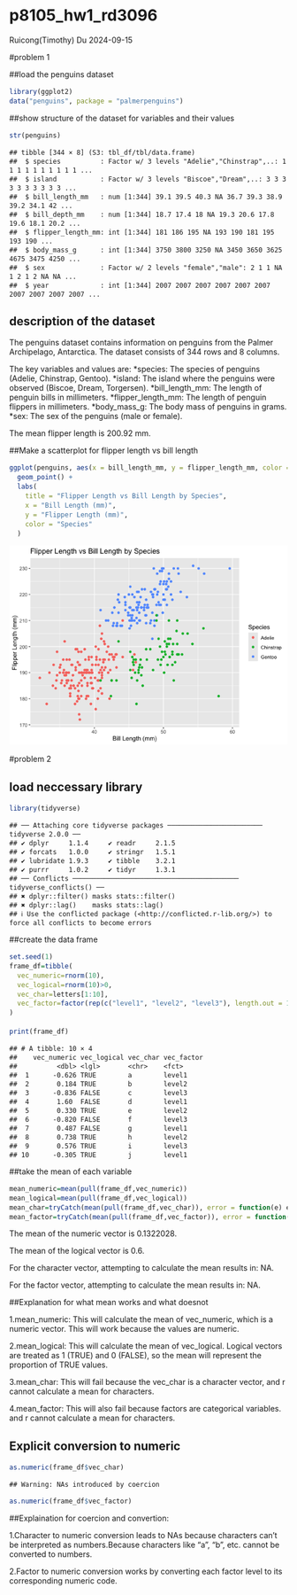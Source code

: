 p8105_hw1_rd3096
================
Ruicong(Timothy) Du
2024-09-15

\#problem 1

\##load the penguins dataset

``` r
library(ggplot2)
data("penguins", package = "palmerpenguins")
```

\##show structure of the dataset for variables and their values

``` r
str(penguins)
```

    ## tibble [344 × 8] (S3: tbl_df/tbl/data.frame)
    ##  $ species          : Factor w/ 3 levels "Adelie","Chinstrap",..: 1 1 1 1 1 1 1 1 1 1 ...
    ##  $ island           : Factor w/ 3 levels "Biscoe","Dream",..: 3 3 3 3 3 3 3 3 3 3 ...
    ##  $ bill_length_mm   : num [1:344] 39.1 39.5 40.3 NA 36.7 39.3 38.9 39.2 34.1 42 ...
    ##  $ bill_depth_mm    : num [1:344] 18.7 17.4 18 NA 19.3 20.6 17.8 19.6 18.1 20.2 ...
    ##  $ flipper_length_mm: int [1:344] 181 186 195 NA 193 190 181 195 193 190 ...
    ##  $ body_mass_g      : int [1:344] 3750 3800 3250 NA 3450 3650 3625 4675 3475 4250 ...
    ##  $ sex              : Factor w/ 2 levels "female","male": 2 1 1 NA 1 2 1 2 NA NA ...
    ##  $ year             : int [1:344] 2007 2007 2007 2007 2007 2007 2007 2007 2007 2007 ...

## description of the dataset

The penguins dataset contains information on penguins from the Palmer
Archipelago, Antarctica. The dataset consists of 344 rows and 8 columns.

The key variables and values are: *species: The species of penguins
(Adelie, Chinstrap, Gentoo). *island: The island where the penguins were
observed (Biscoe, Dream, Torgersen). *bill_length_mm: The length of
penguin bills in millimeters. *flipper_length_mm: The length of penguin
flippers in millimeters. *body_mass_g: The body mass of penguins in
grams. *sex: The sex of the penguins (male or female).

The mean flipper length is 200.92 mm.

\##Make a scatterplot for flipper length vs bill length

``` r
ggplot(penguins, aes(x = bill_length_mm, y = flipper_length_mm, color = species)) +
  geom_point() +
  labs(
    title = "Flipper Length vs Bill Length by Species",
    x = "Bill Length (mm)",
    y = "Flipper Length (mm)",
    color = "Species"
  ) 
```

![](p8105_hw1_rd3096_files/figure-gfm/scatterplot-1.png)<!-- -->

\#problem 2

## load neccessary library

``` r
library(tidyverse)
```

    ## ── Attaching core tidyverse packages ──────────────────────── tidyverse 2.0.0 ──
    ## ✔ dplyr     1.1.4     ✔ readr     2.1.5
    ## ✔ forcats   1.0.0     ✔ stringr   1.5.1
    ## ✔ lubridate 1.9.3     ✔ tibble    3.2.1
    ## ✔ purrr     1.0.2     ✔ tidyr     1.3.1
    ## ── Conflicts ────────────────────────────────────────── tidyverse_conflicts() ──
    ## ✖ dplyr::filter() masks stats::filter()
    ## ✖ dplyr::lag()    masks stats::lag()
    ## ℹ Use the conflicted package (<http://conflicted.r-lib.org/>) to force all conflicts to become errors

\##create the data frame

``` r
set.seed(1)
frame_df=tibble(
  vec_numeric=rnorm(10),
  vec_logical=rnorm(10)>0,
  vec_char=letters[1:10],
  vec_factor=factor(rep(c("level1", "level2", "level3"), length.out = 10))
)

print(frame_df)
```

    ## # A tibble: 10 × 4
    ##    vec_numeric vec_logical vec_char vec_factor
    ##          <dbl> <lgl>       <chr>    <fct>     
    ##  1      -0.626 TRUE        a        level1    
    ##  2       0.184 TRUE        b        level2    
    ##  3      -0.836 FALSE       c        level3    
    ##  4       1.60  FALSE       d        level1    
    ##  5       0.330 TRUE        e        level2    
    ##  6      -0.820 FALSE       f        level3    
    ##  7       0.487 FALSE       g        level1    
    ##  8       0.738 TRUE        h        level2    
    ##  9       0.576 TRUE        i        level3    
    ## 10      -0.305 TRUE        j        level1

\##take the mean of each variable

``` r
mean_numeric=mean(pull(frame_df,vec_numeric))
mean_logical=mean(pull(frame_df,vec_logical))
mean_char=tryCatch(mean(pull(frame_df,vec_char)), error = function(e) e)
mean_factor=tryCatch(mean(pull(frame_df,vec_factor)), error = function(e) e)
```

The mean of the numeric vector is 0.1322028.

The mean of the logical vector is 0.6.

For the character vector, attempting to calculate the mean results in:
NA.

For the factor vector, attempting to calculate the mean results in: NA.

\##Explanation for what mean works and what doesnot

1.mean_numeric: This will calculate the mean of vec_numeric, which is a
numeric vector. This will work because the values are numeric.

2.mean_logical: This will calculate the mean of vec_logical. Logical
vectors are treated as 1 (TRUE) and 0 (FALSE), so the mean will
represent the proportion of TRUE values.

3.mean_char: This will fail because the vec_char is a character vector,
and r cannot calculate a mean for characters.

4.mean_factor: This will also fail because factors are categorical
variables. and r cannot calculate a mean for characters.

## Explicit conversion to numeric

``` r
as.numeric(frame_df$vec_char) 
```

    ## Warning: NAs introduced by coercion

``` r
as.numeric(frame_df$vec_factor)
```

\##Explaination for coercion and convertion:

1.Character to numeric conversion leads to NAs because characters can’t
be interpreted as numbers.Because characters like “a”, “b”, etc. cannot
be converted to numbers.

2.Factor to numeric conversion works by converting each factor level to
its corresponding numeric code.
